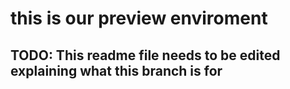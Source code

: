 # this is our preview enviroment

## TODO: This readme file needs to be edited explaining what this branch is for
